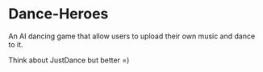 # Dance-Heroes
An AI dancing game that allow users to upload their own music and dance to it.

Think about JustDance but better =)
